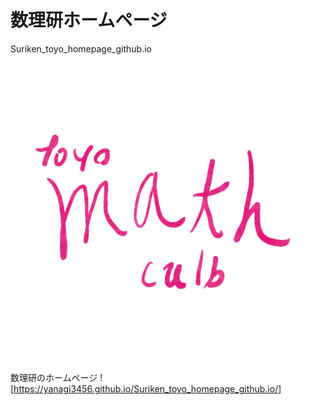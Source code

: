 # 数理研ホームページ
Suriken_toyo_homepage_github.io
![](/img/tylogo.jpg)
数理研のホームページ
![https://yanagi3456.github.io/Suriken_toyo_homepage_github.io/]
